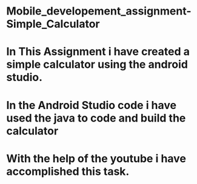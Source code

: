 # Mobile_developement_assignment-Simple_Calculator
# In This Assignment i have created a simple calculator using the android studio.
# In the Android Studio code i have used the java to code and build the calculator
# With the help of the youtube i have accomplished this task.
